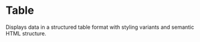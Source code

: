 # Table

Displays data in a structured table format with styling variants and semantic HTML structure.
